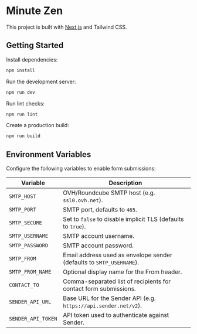 # Minute Zen

This project is built with [Next.js](https://nextjs.org/) and Tailwind CSS.

## Getting Started

Install dependencies:

```bash
npm install
```

Run the development server:

```bash
npm run dev
```

Run lint checks:

```bash
npm run lint
```

Create a production build:

```bash
npm run build
```

## Environment Variables

Configure the following variables to enable form submissions:

| Variable | Description |
| --- | --- |
| `SMTP_HOST` | OVH/Roundcube SMTP host (e.g. `ssl0.ovh.net`). |
| `SMTP_PORT` | SMTP port, defaults to `465`. |
| `SMTP_SECURE` | Set to `false` to disable implicit TLS (defaults to `true`). |
| `SMTP_USERNAME` | SMTP account username. |
| `SMTP_PASSWORD` | SMTP account password. |
| `SMTP_FROM` | Email address used as envelope sender (defaults to `SMTP_USERNAME`). |
| `SMTP_FROM_NAME` | Optional display name for the From header. |
| `CONTACT_TO` | Comma-separated list of recipients for contact form submissions. |
| `SENDER_API_URL` | Base URL for the Sender API (e.g. `https://api.sender.net/v2`). |
| `SENDER_API_TOKEN` | API token used to authenticate against Sender. |

